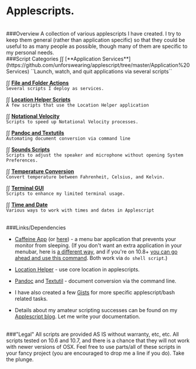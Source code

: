 Applescripts.
============
<BR>
###Overview
A collection of various applescripts I have created. I try to keep them general (rather than application specific) so that they could be useful to as many people as possible, though many of them are specific to my personal needs. 

<BR>
###Script Categories 
∫∫ [**Application Services**](https://github.com/unforswearing/applescript/tree/master/Application%20Services)  
``Launch, watch, and quit applications via several scripts``

∫∫ [**File and Folder Actions**](https://github.com/unforswearing/applescript/tree/master/File%20and%20Folder%20Actions)  
``Several scripts I deploy as services.``

∫∫ [**Location Helper Scripts**](https://github.com/unforswearing/applescript/tree/master/Location%20Helper%20Scripts)  
``A few scripts that use the Location Helper application``

∫∫ [**Notational Velocity**](https://github.com/unforswearing/applescript/tree/master/Notational%20Velocity)  
``Scripts to speed up Notational Velocity processes.``

∫∫ [**Pandoc and Textutils**](https://github.com/unforswearing/applescript/tree/master/Pandoc%20and%20Textutils)  
``Automating document conversion via command line``

∫∫ [**Sounds Scripts**](https://github.com/unforswearing/applescript/tree/master/Sound%20Scripts)  
``Scripts to adjust the speaker and microphone without opening System Preferences.``

∫∫ [**Temperature Conversion**](https://github.com/unforswearing/applescript/tree/master/Temperature%20Conversion)    
``Convert temperature between Fahrenheit, Celsius, and Kelvin.``

∫∫ [**Terminal GUI**](https://github.com/unforswearing/applescript/tree/master/Terminal%20GUI)  
``Scripts to enhance my limited terminal usage.``

∫∫ [**Time and Date**](https://github.com/unforswearing/applescript/tree/master/Time%20and%20Date)  
 ``Various ways to work with times and dates in Applescript``

<BR>
###Links/Dependencies  

- [Caffeine App](http://lightheadsw.com/caffeine/) (or [here](http://macdownload.informer.com/caffeine)) - a menu bar application that prevents your monitor from sleeping. (If you don't want an extra application in your menubar, here is [a different way](http://lifehacker.com/5767991/how-to-force-your-mac-to-stay-awake-indefinitely-via-the-command-line), and if you're on 10.8+ [you can go ahead and use this command](https://developer.apple.com/library/mac/documentation/Darwin/Reference/Manpages/man8/caffeinate.8.html). Both work via ```do shell script```.)
                                                                                    
- [Location Helper](http://www.mousedown.net/mouseware/LocationHelper.html) - use core location in applescripts.  

- [Pandoc](http://johnmacfarlane.net/pandoc/) and [Textutil](https://developer.apple.com/library/mac/documentation/Darwin/Reference/ManPages/man1/textutil.1.html) - document conversion via the command line.    

- I have also created a few [Gists](https://gist.github.com/unforswearing) for more specific applescript/bash related tasks.  


- Details about my amateur scripting successes can be found on my [Applescript blog](http://www.scriptogr.am/unforswearing). Let me write your documentation. 


<BR>
###"Legal"
All scripts are provided AS IS without warranty, etc, etc. All scripts tested on 10.6 and 10.7, and there is a chance that they will not work with newer versions of OSX. Feel free to use parts/all of these scripts in your fancy project (you are encouraged to drop me a line if you do). Take the plunge.  

